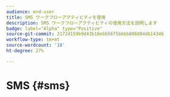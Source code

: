 ```yaml
---
audience: end-user
title: SMS ワークフローアクティビティを使用
description: SMS ワークフローアクティビティの使用方法を説明します
badge: label="Alpha" type="Positive"
source-git-commit: 2172d159b9d43b18ebb56f5bbbb806884db14346
workflow-type: tm+mt
source-wordcount: '18'
ht-degree: 27%

---
```



# SMS {#sms}

